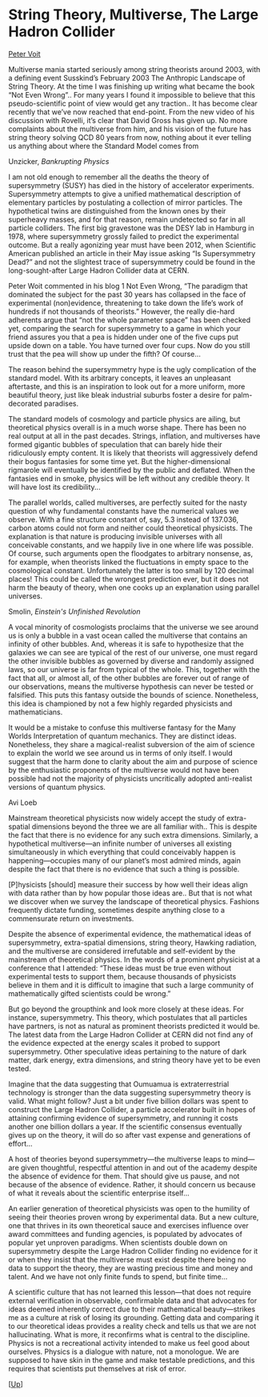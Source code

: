 # String Theory, Multiverse, The Large Hadron Collider

[Peter Voit](https://www.math.columbia.edu/~woit/wordpress/?p=12604)

Multiverse mania started seriously among string theorists around 2003,
with a defining event Susskind’s February 2003 The Anthropic Landscape
of String Theory. At the time I was finishing up writing what became
the book “Not Even Wrong”.. For many years I found it impossible to
believe that this pseudo-scientific point of view would get any
traction.. It has become clear recently that we’ve now reached that
end-point. From the new video of his discussion with Rovelli, it’s
clear that David Gross has given up. No more complaints about the
multiverse from him, and his vision of the future has string theory
solving QCD 80 years from now, nothing about it ever telling us
anything about where the Standard Model comes from

Unzicker, *Bankrupting Physics*

I am not old enough to remember all the deaths the theory of
supersymmetry (SUSY) has died in the history of accelerator
experiments. Supersymmetry attempts to give a unified mathematical
description of elementary particles by postulating a collection of
mirror particles. The hypothetical twins are distinguished from the
known ones by their superheavy masses, and for that reason, remain
undetected so far in all particle colliders. The first big gravestone
was the DESY lab in Hamburg in 1978, where supersymmetry grossly
failed to predict the experimental outcome. But a really agonizing
year must have been 2012, when Scientific American published an
article in their May issue asking “Is Supersymmetry Dead?” and not the
slightest trace of supersymmetry could be found in the
long-sought-after Large Hadron Collider data at CERN.

Peter Woit commented in his blog 1 Not Even Wrong, “The paradigm that
dominated the subject for the past 30 years has collapsed in the face
of experimental (non)evidence, threatening to take down the life’s
work of hundreds if not thousands of theorists.” However, the really
die-hard adherents argue that “not the whole parameter space” has been
checked yet, comparing the search for supersymmetry to a game in which
your friend assures you that a pea is hidden under one of the five
cups put upside down on a table. You have turned over four cups. Now
do you still trust that the pea will show up under the fifth?  Of
course...

The reason behind the supersymmetry hype is the ugly complication of
the standard model. With its arbitrary concepts, it leaves an
unpleasant aftertaste, and this is an inspiration to look out for a
more uniform, more beautiful theory, just like bleak industrial
suburbs foster a desire for palm-decorated paradises.

The standard models of cosmology and particle physics are ailing, but
theoretical physics overall is in a much worse shape. There has been
no real output at all in the past decades. Strings, inflation, and
multiverses have formed gigantic bubbles of speculation that can
barely hide their ridiculously empty content. It is likely that
theorists will aggressively defend their bogus fantasies for some time
yet. But the higher-dimensional rigmarole will eventually be
identified by the public and deflated. When the fantasies end in
smoke, physics will be left without any credible theory. It will have
lost its credibility...

The parallel worlds, called multiverses, are perfectly suited for the
nasty question of why fundamental constants have the numerical values
we observe.  With a fine structure constant of, say, 5.3 instead of
137.036, carbon atoms could not form and neither could theoretical
physicists. The explanation is that nature is producing invisible
universes with all conceivable constants, and we happily live in one
where life was possible. Of course, such arguments open the floodgates
to arbitrary nonsense, as, for example, when theorists linked the
fluctuations in empty space to the cosmological
constant. Unfortunately the latter is too small by 120 decimal places!
This could be called the wrongest prediction ever, but it does not
harm the beauty of theory, when one cooks up an explanation using
parallel universes.

Smolin, *Einstein's Unfinished Revolution*

A vocal minority of cosmologists proclaims that the universe we see
around us is only a bubble in a vast ocean called the multiverse that
contains an infinity of other bubbles. And, whereas it is safe to
hypothesize that the galaxies we can see are typical of the rest of
our universe, one must regard the other invisible bubbles as governed
by diverse and randomly assigned laws, so our universe is far from
typical of the whole. This, together with the fact that all, or almost
all, of the other bubbles are forever out of range of our
observations, means the multiverse hypothesis can never be tested or
falsified. This puts this fantasy outside the bounds of
science. Nonetheless, this idea is championed by not a few highly
regarded physicists and mathematicians.

It would be a mistake to confuse this multiverse fantasy for the Many
Worlds Interpretation of quantum mechanics. They are distinct ideas.
Nonetheless, they share a magical-realist subversion of the aim of
science to explain the world we see around us in terms of only
itself. I would suggest that the harm done to clarity about the aim
and purpose of science by the enthusiastic proponents of the
multiverse would not have been possible had not the majority of
physicists uncritically adopted anti-realist versions of quantum
physics.

Avi Loeb

Mainstream theoretical physicists now widely accept the study of
extra-spatial dimensions beyond the three we are all familiar with..
This is despite the fact that there is no evidence for any such extra
dimensions. Similarly, a hypothetical multiverse—an infinite number of
universes all existing simultaneously in which everything that could
conceivably happen is happening—occupies many of our planet’s most
admired minds, again despite the fact that there is no evidence that
such a thing is possible.

[P]hysicists [should] measure their success by how well their ideas
align with data rather than by how popular those ideas are.. But that
is not what we discover when we survey the landscape of theoretical
physics.  Fashions frequently dictate funding, sometimes despite
anything close to a commensurate return on investments.

Despite the absence of experimental evidence, the mathematical ideas
of supersymmetry, extra-spatial dimensions, string theory, Hawking
radiation, and the multiverse are considered irrefutable and
self-evident by the mainstream of theoretical physics. In the words of
a prominent physicist at a conference that I attended: “These ideas
must be true even without experimental tests to support them, because
thousands of physicists believe in them and it is difficult to imagine
that such a large community of mathematically gifted scientists could
be wrong.”

But go beyond the groupthink and look more closely at these ideas. For
instance, supersymmetry. This theory, which postulates that all
particles have partners, is not as natural as prominent theorists
predicted it would be. The latest data from the Large Hadron Collider
at CERN did not find any of the evidence expected at the energy scales
it probed to support supersymmetry.  Other speculative ideas
pertaining to the nature of dark matter, dark energy, extra
dimensions, and string theory have yet to be even tested.

Imagine that the data suggesting that Oumuamua is extraterrestrial
technology is stronger than the data suggesting supersymmetry theory
is valid. What might follow? Just a bit under five billion dollars was
spent to construct the Large Hadron Collider, a particle accelerator
built in hopes of attaining confirming evidence of supersymmetry, and
running it costs another one billion dollars a year. If the scientific
consensus eventually gives up on the theory, it will do so after vast
expense and generations of effort...

A host of theories beyond supersymmetry—the multiverse leaps to mind—
are given thoughtful, respectful attention in and out of the academy
despite the absence of evidence for them. That should give us pause,
and not because of the absence of evidence. Rather, it should concern
us because of what it reveals about the scientific enterprise itself...

An earlier generation of theoretical physicists was open to the
humility of seeing their theories proven wrong by experimental
data. But a new culture, one that thrives in its own theoretical sauce
and exercises influence over award committees and funding agencies, is
populated by advocates of popular yet unproven paradigms. When
scientists double down on supersymmetry despite the Large Hadron
Collider finding no evidence for it or when they insist that the
multiverse must exist despite there being no data to support the
theory, they are wasting precious time and money and talent. And we
have not only finite funds to spend, but finite time...

A scientific culture that has not learned this lesson—that does not
require external verification in observable, confirmable data and that
advocates for ideas deemed inherently correct due to their
mathematical beauty—strikes me as a culture at risk of losing its
grounding. Getting data and comparing it to our theoretical ideas
provides a reality check and tells us that we are not
hallucinating. What is more, it reconfirms what is central to the
discipline.  Physics is not a recreational activity intended to make
us feel good about ourselves. Physics is a dialogue with nature, not a
monologue. We are supposed to have skin in the game and make testable
predictions, and this requires that scientists put themselves at risk
of error.

[[Up](../../2018/09/junk-science.html)]
